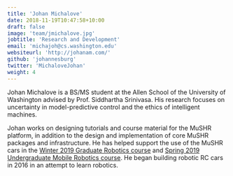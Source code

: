 ```yaml
---
title: 'Johan Michalove'
date: 2018-11-19T10:47:58+10:00
draft: false
image: 'team/jmichalove.jpg'
jobtitle: 'Research and Development'
email: 'michajoh@cs.washington.edu'
websiteurl: 'http://johanam.com/'
github: 'johannesburg'
twitter: 'MichaloveJohan'
weight: 4
---
```


Johan Michalove is a BS/MS student at the Allen School of the University of Washington advised by Prof. Siddhartha Srinivasa. His research focuses on uncertainty in model-predictive control and the ethics of intelligent machines. 

Johan works on designing tutorials and course material for the MuSHR platform, in addition to the design and implementation of core MuSHR packages and infrastructure. He has helped support the use of the MuSHR cars in the [Winter 2019 Graduate Robotics course](https://courses.cs.washington.edu/courses/cse571/19wi/) and [Spring 2019 Undergraduate Mobile Robotics course](https://courses.cs.washington.edu/courses/cse490r/19sp/). He began building robotic RC cars in 2016 in an attempt to learn robotics.